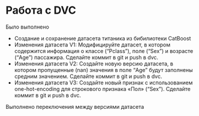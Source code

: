 # Работа с DVC

Было выполнено
- Создание и сохранение датасета титаника из бибилиотеки CatBoost
- Изменения датасета V1: Модифицируйте датасет, в котором содержится информация о классе (“Pclass”), поле (“Sex”) и возрасте (“Age”) пассажира. Сделайте коммит в git и push в dvc.
- Изменения датасета V2: Создайте новую версию датасета, в котором пропущенные (nan) значения в поле “Age” будут заполнены средним значением. Сделайте коммит в git и push в dvc.
- Изменения датасета V3: Создайте новый признак с использованием one-hot-encoding для строкового признака «Пол» (“Sex”). Сделайте коммит в git и push в dvc.

Выполнено переключения между версиями датасета